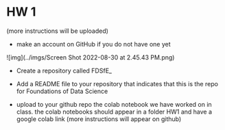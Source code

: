 # HW 1

(more instructions will be uploaded)

- make an account on GitHub if you do not have one yet

![img](../imgs/Screen Shot 2022-08-30 at 2.45.43 PM.png)

- Create a repository called FDSfE_<firstinitialLastname>
- Add a README file to your repository that indicates that this is the repo for Foundations of Data Science
  
- upload to your github repo the colab notebook we have worked on in class. the colab notebooks should appear in a folder HW1 and have a google colab link (more instructions will appear on github)
